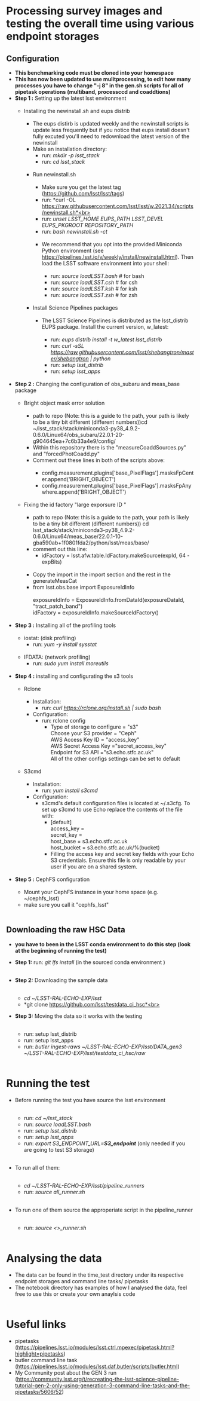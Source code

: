 # Processing survey images and testing the overall time using various endpoint storages
## Configuration
- **This benchmarking code must be cloned into your homespace**
- **This has now been updated to use mulitprocessing, to edit how many processes you have to change "-j 8" in the gen.sh scripts for all of pipetask operations (multiband, processccd and coaddtions)** 
- **Step 1 :** Setting up the latest lsst environment <br><br>
  - Installing the newinstall.sh and eups distrib <br><br>
     - The eups distirb is updated weekly and the newinstall scripts is update less frequently but if you notice that eups install doesn't fully excuted you'll need to redownload the latest version of the newinstall
     - Make an installation directory: <br>
       -  run: *mkdir -p lsst_stack*<br>
       -  run: *cd lsst_stack*<br><br>
     - Run newinstall.sh<br><br>
       - Make sure you get the latest tag (https://github.com/lsst/lsst/tags)<br>
       - run: *curl -OL https://raw.githubusercontent.com/lsst/lsst/w.2021.34/scripts/newinstall.sh*<br>
       - run: *unset LSST_HOME EUPS_PATH LSST_DEVEL EUPS_PKGROOT REPOSITORY_PATH*<br>
       - run: *bash newinstall.sh -ct*<br><br>
       - We recommend that you opt into the provided Miniconda Python environment (see https://pipelines.lsst.io/v/weekly/install/newinstall.html). Then load the LSST software environment into your shell:<br><br>
         - run: *source loadLSST.bash* # for bash <br>
         - run: *source loadLSST.csh* # for csh <br>
         - run: *source loadLSST.ksh* # for ksh <br>
         - run: *source loadLSST.zsh* # for zsh <br><br>
     - Install Science Pipelines packages<br><br>
         - The LSST Science Pipelines is distributed as the lsst_distrib EUPS package. Install the current version, w_latest:<br><br>
           - run: *eups distrib install -t w_latest lsst_distrib*<br>   
           - run: *curl -sSL https://raw.githubusercontent.com/lsst/shebangtron/master/shebangtron | python*<br>
           - run: *setup lsst_distrib*<br>
           - run: *setup lsst_apps*<br><br>
- **Step 2 :** Changing the configuration of obs_subaru and meas_base package <br><br>
  - Bright object mask error solution <br><br>
    - path to repo (Note: this is a guide to the path, your path is likely to be a tiny bit different (different numbers))cd ~/lsst_stack/stack/miniconda3-py38_4.9.2-0.6.0/Linux64/obs_subaru/22.0.1-20-g904645ea+7c6b33a4e9/config/ <br>
    - Within this repository there is the "measureCoaddSources.py" and "forcedPhotCoadd.py" <br>
    - Comment out these lines in both of the scripts above:<br><br>
      - config.measurement.plugins['base_PixelFlags'].masksFpCenter.append('BRIGHT_OBJECT')<br>
      - config.measurement.plugins['base_PixelFlags'].masksFpAnywhere.append('BRIGHT_OBJECT')<br><br>
  - Fixing the id factory "large exporsure ID "<br><br>
    - path to repo  (Note: this is a guide to the path, your path is likely to be a tiny bit different (different numbers)) cd lsst_stack/stack/miniconda3-py38_4.9.2-0.6.0/Linux64/meas_base/22.0.1-10-gba590ab+1f0801fda2/python/lsst/meas/base/ <br>
    - comment out this line: <br>
      - idFactory = lsst.afw.table.IdFactory.makeSource(expId, 64 - expBits) <br><br> 
    - Copy the import in the import section and the rest in the generateMeasCat <br>
    -   from lsst.obs.base import ExposureIdInfo <br>  
        exposureIdInfo = ExposureIdInfo.fromDataId(exposureDataId, "tract_patch_band")<br>
        idFactory = exposureIdInfo.makeSourceIdFactory()<br><br>
- **Step 3 :** Installing all of the profiling tools<br><br>
  - iostat: (disk profiling) <br>
    - run: *yum -y install sysstat*<br><br>
  - IFDATA: (network profiling)<br>
    - run: *sudo yum install moreutils* <br><br>
- **Step 4 :** installing and configurating the s3 tools <br><br>
  - Rclone <br><br>
    - Installation:<br>
      - run: *curl https://rclone.org/install.sh | sudo bash* <br>
    - Configuration:<br>
      - run: rclone config <br>
        - Type of storage to configure = "s3" <br>
          Choose your S3 provider = "Ceph"<br>
          AWS Access Key ID = "access_key"<br>
          AWS Secret Access Key ="secret_access_key"<br>
          Endpoint for S3 API ="s3.echo.stfc.ac.uk"<br>
          All of the other configs settings can be set to default<br><br>
  - S3cmd<br><br>
    - Installation:<br>
      - run: *yum install s3cmd*<br>
    - Configuration:<br>
      - s3cmd's default configuration files is located at ~/.s3cfg. To set up s3cmd to use Echo replace the contents of the file with:<br>
        -  [default] <br>
           access_key = <br>
           secret_key =<br>
           host_base = s3.echo.stfc.ac.uk<br>
           host_bucket = s3.echo.stfc.ac.uk/%(bucket)<br>
        - Filling the access key and secret key fields with your Echo S3 credentials. Ensure this file is only readable by your user if you are on a shared system.<br><br>
- **Step 5 :** CephFS configuration <br><br>
  - Mount your CephFS instance in your home space (e.g. ~/cephfs_lsst) <br>
  - make sure you call it "cephfs_lsst"<br><br>
## Downloading the raw HSC Data
- **you have to been in the LSST conda environment to do this step (look at the beginning of running the test)**
- **Step 1:** run: *git lfs install* (in the sourced conda environment )<br><br>
- **Step 2:** Downloading the sample data<br><br>
  - *cd ~/LSST-RAL-ECHO-EXP/lsst*<br>
  - *git clone https://github.com/lsst/testdata_ci_hsc*<br><br>

- **Step 3:** Moving the data so it works with the testing<br><br>
  - run: setup lsst_distrib
  - run: setup lsst_apps
  - run: *butler ingest-raws ~/LSST-RAL-ECHO-EXP/lsst/DATA_gen3 ~/LSST-RAL-ECHO-EXP/lsst/testdata_ci_hsc/raw* <br><br>
  
# Running the test
- Before running the test you have source the lsst environment<br><br>
  - run: *cd ~/lsst_stack*<br>
  - run: *source loadLSST.bash* <br>
  - run: *setup lsst_distrib*<br>
  - run: *setup lsst_apps*<br>
  - run: *export S3_ENDPOINT_URL=**S3_endpoint*** (only needed if you are going to test S3 storage) <br><br>
  
- To run all of them:<br><br>
  - *cd ~/LSST-RAL-ECHO-EXP/lsst/pipeline_runners* <br> 
  - run: *source all_runner.sh*<br><br>
- To run one of them source the approperiate script in the pipeline_runner <br><br>
  - run: *source <>_runner.sh*<br><br>

# Analysing the data 
- The data can be found in the time_test directory under its respective endpoint storages and command line tasks/ pipetasks <br>
- The notebook directory has examples of how I analysed the data, feel free to use this or create your own anaylsis code <br><br>  
  
# Useful links 

- pipetasks (https://pipelines.lsst.io/modules/lsst.ctrl.mpexec/pipetask.html?highlight=pipetasks)<br>
- butler command line task (https://pipelines.lsst.io/modules/lsst.daf.butler/scripts/butler.html)<br>
- My Community post about the GEN 3 run (https://community.lsst.org/t/recreating-the-lsst-science-pipeline-tutorial-gen-2-only-using-generation-3-command-line-tasks-and-the-pipetasks/5606/52)
  


     


